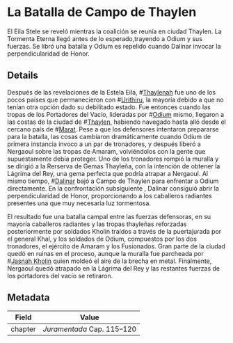# La Batalla de Campo de Thaylen
El Eila Stele se reveló mientras la coalición se reunía en ciudad Thaylen. La Tormenta Eterna llegó antes de lo esperado,trayendo a Odium y sus fuerzas. Se libró una batalla y Odium es repelido cuando Dalinar invocar la perpendicularidad de Honor. 

## Details
Después de las revelaciones de la Estela Eila, #[Thaylenah](locations/thaylenah) fue uno de los pocos países que permanecieron con #[Urithiru](locations/urithiru), la mayoría debido a que no tenían otra opción dado su debilitado estado. Fue entonces cuando las tropas de los Portadores del Vacío, lideradas por #[Odium](characters/odium) mismo, llegaron a las costas de la ciudad de #[Thaylen](locations/thaylen-city), habiendo navegado hasta alló desde el cercano país de #[Marat](locations/marat). Pese a que los defensores intentaron prepararse para la batalla, las cosas cambiaron dramáticamente cuando Odium de primera instancia invoco a un par de tronadores, y después liberó a Nergaoul sobre las tropas de Amaram, volviéndolos con la gente que supuestamente debía proteger. Uno de los tronadores rompió la muralla y se dirigió a la Rerserva de Gemas Thayleña, con la intención de obtener la Lágrima del Rey, una gema perfecta que podría atrapar a Nergaoul. Al mismo tiempo, #[Dalinar](characters/dalinar) bajó a Campo de Thaylen para enfrentar a Odium directamente. En la confrontación subsiguiente , Dalinar consiguió abrir la perpendicularidad de Honor, proporcionando a los caballeros radiantes presentes una que muy necesaria luz tormentosa. 

El resultado fue una batalla campal entre las fuerzas defensoras, en su mayoría caballeros radiantes y las tropas thayleñas reforzadas posteriormente por soldados Kholin traídos a través de la puertajurada por el general Khal, y los soldados de Odium, compuestos por los dos tronadores, el ejército de Amaram y los Fusionados. Gran parte de la ciudad quedó en ruinas en el proceso, aunque la muralla fue parcheada por #[Jasnah Kholin](characters/jasnah) quien moldeó el aire de la brecha en metal. Finalmente, Nergaoul quedó atrapado en la Lágrima del Rey y las restantes fuerzas de los portadores del vacío se retiraron. 

## Metadata
| Field | Value |
| ----- | ----- |
| chapter | *Juramentada* Cap. 115–120 |

